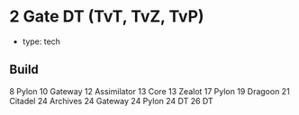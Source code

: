 # 2 Gate DT (TvT, TvZ, TvP)

* type: tech

## Build

8 Pylon
10 Gateway
12 Assimilator
13 Core
13 Zealot
17 Pylon
19 Dragoon
21 Citadel
24 Archives
24 Gateway
24 Pylon
24 DT
26 DT